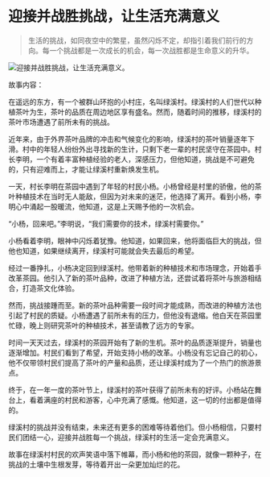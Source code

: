 # 迎接并战胜挑战，让生活充满意义

> 生活的挑战，如同夜空中的繁星，虽然闪烁不定，却指引着我们前行的方向。每一个挑战都是一次成长的机会，每一次战胜都是生命意义的升华。

![迎接并战胜挑战，让生活充满意义。](/images/b0014685fa0540518d03ccebebd0d16a.jpg)


故事内容：

在遥远的东方，有一个被群山环抱的小村庄，名叫绿溪村。绿溪村的人们世代以种植茶叶为生，茶叶的品质在周边地区享有盛名。然而，随着时间的推移，绿溪村的茶叶市场遭遇了前所未有的挑战。

近年来，由于外界茶叶品牌的冲击和气候变化的影响，绿溪村的茶叶销量逐年下滑。村中的年轻人纷纷外出寻找新的生计，只剩下老一辈的村民坚守在茶园中。村长李明，一个有着丰富种植经验的老人，深感压力，但他知道，挑战是不可避免的，只有迎难而上，才能让绿溪村重新焕发生机。

一天，村长李明在茶园中遇到了年轻的村民小杨。小杨曾经是村里的骄傲，他的茶叶种植技术在当时无人能敌，但因为对未来的迷茫，他选择了离开。看到小杨，李明心中涌起一股暖流，他知道，这是上天赐予他的一次机会。

“小杨，回来吧。”李明说，“我们需要你的技术，绿溪村需要你。”

小杨看着李明，眼神中闪烁着犹豫。他知道，如果回来，他将面临巨大的挑战，但他也知道，如果继续离开，绿溪村可能就会失去最后的希望。

经过一番挣扎，小杨决定回到绿溪村。他带着新的种植技术和市场理念，开始着手改革茶园。他引入了新的茶叶品种，改进了种植方法，还尝试着将茶叶与旅游相结合，打造茶文化体验。

然而，挑战接踵而至。新的茶叶品种需要一段时间才能成熟，而改进的种植方法也引起了村民的质疑。小杨遭遇了前所未有的压力，但他没有退缩。他白天在茶园里忙碌，晚上则研究茶叶的种植技术，甚至请教了远方的专家。

时间一天天过去，绿溪村的茶园开始有了新的生机。茶叶的品质逐渐提升，销量也逐渐增加。村民们看到了希望，开始支持小杨的改革。小杨没有忘记自己的初心，他不仅带领村民们提高了茶叶的产量和品质，还让绿溪村成为了一个热门的旅游景点。

终于，在一年一度的茶叶节上，绿溪村的茶叶获得了前所未有的好评。小杨站在舞台上，看着满座的村民和游客，心中充满了感慨。他知道，这一切的付出都是值得的。

绿溪村的挑战并没有结束，未来还有更多的困难等待着他们。但小杨相信，只要村民们团结一心，迎接并战胜每一个挑战，绿溪村的生活一定会充满意义。

故事在绿溪村村民的欢声笑语中落下帷幕，而小杨和他的茶园，就像一颗种子，在挑战的土壤中生根发芽，等待着开出一朵更加灿烂的花。